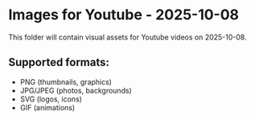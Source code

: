 # Images for Youtube - 2025-10-08

This folder will contain visual assets for Youtube videos on 2025-10-08.

## Supported formats:
- PNG (thumbnails, graphics)
- JPG/JPEG (photos, backgrounds)
- SVG (logos, icons)
- GIF (animations)
